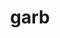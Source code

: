 ---
category: 4-letters
denotation: null
name: garb
reference_link: https://www.etymonline.com/word/garb
root_language: null
root_name: null
title: garb
type: free
word_sums:
- respelling: garb
  sum: 'Garb + '
---